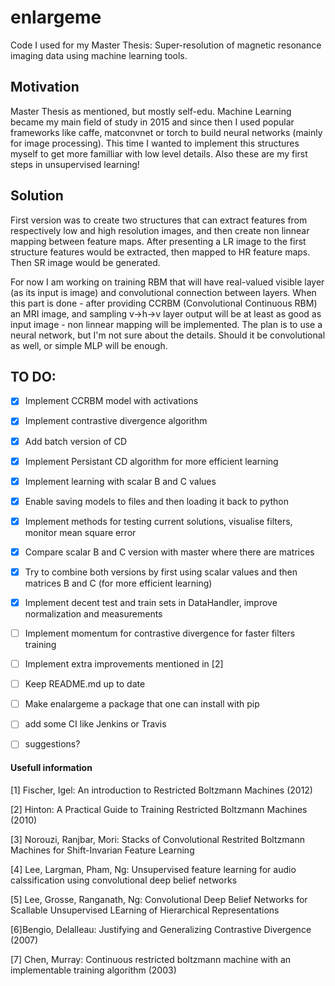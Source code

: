 # enlargeme
Code I used for my Master Thesis: Super-resolution of magnetic resonance imaging data using machine learning tools.

## Motivation
Master Thesis as mentioned, but mostly self-edu. Machine Learning became my main field of study in 2015 and since then I used popular frameworks like caffe, matconvnet or torch to build neural networks (mainly for image processing). This time I wanted to implement this structures myself to get more familliar with low level details. Also these are my first steps in unsupervised learning!

## Solution
First version was to create two structures that can extract features from respectively low and high resolution images, and then create non linnear mapping between feature maps. After presenting a LR image to the first structure features would be extracted, then mapped to HR feature maps. Then SR image would be generated. 

For now I am working on training RBM that will have real-valued visible layer (as its input is image) and convolutional connection between layers. When this part is done - after providing CCRBM (Convolutional Continuous RBM) an MRI image, and sampling v->h->v layer output will be at least as good as input image - non linnear mapping will be implemented. The plan is to use a neural network, but I'm not sure about the details. Should it be convolutional as well, or simple MLP will be enough.

## TO DO:
- [x] Implement CCRBM model with activations
- [x] Implement contrastive divergence algorithm
- [x] Add batch version of CD
- [x] Implement Persistant CD algorithm for more efficient learning
- [x] Implement learning with scalar B and C values
- [x] Enable saving models to files and then loading it back to python
- [x] Implement methods for testing current solutions, visualise filters, monitor mean square error
- [x] Compare scalar B and C version with master where there are matrices
- [x] Try to combine both versions by first using scalar values and then matrices B and C (for more efficient learning)
- [x] Implement decent test and train sets in DataHandler, improve normalization and measurements
- [ ] Implement momentum for contrastive divergence for faster filters training
- [ ] Implement extra improvements mentioned in [2]
- [ ] Keep README.md up to date
- [ ] Make enalargeme a package that one can install with pip
- [ ] add some CI like Jenkins or Travis
- [ ] suggestions?




#### Usefull information 
[1] Fischer, Igel: An introduction to Restricted Boltzmann Machines (2012)

[2] Hinton: A Practical Guide to Training Restricted Boltzmann Machines (2010)

[3] Norouzi, Ranjbar, Mori: Stacks of Convolutional Restrited Boltzmann Machines for Shift-Invarian Feature Learning

[4] Lee, Largman, Pham, Ng: Unsupervised feature learning for audio calssification using convolutional deep belief networks 

[5] Lee, Grosse, Ranganath, Ng: Convolutional Deep Belief Networks for Scallable Unsupervised LEarning of Hierarchical Representations

[6]Bengio, Delalleau: Justifying and Generalizing Contrastive Divergence (2007)

[7] Chen, Murray: Continuous restricted boltzmann machine with an implementable training algorithm (2003)
